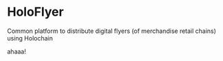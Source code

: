 # HoloFlyer
Common platform to distribute digital flyers (of merchandise retail chains) using Holochain

ahaaa! 
